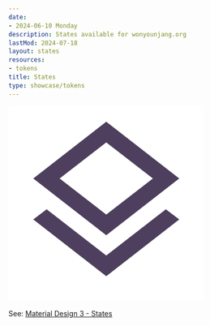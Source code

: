 ```yaml
---
date:
- 2024-06-10 Monday
description: States available for wonyounjang.org
lastMod: 2024-07-18
layout: states
resources:
- tokens
title: States
type: showcase/tokens
---
```

![states.webp](/assets/states_1721309641312_0.webp)

See: [Material Design 3 - States](https://m3.material.io/foundations/interaction/states/overview)
